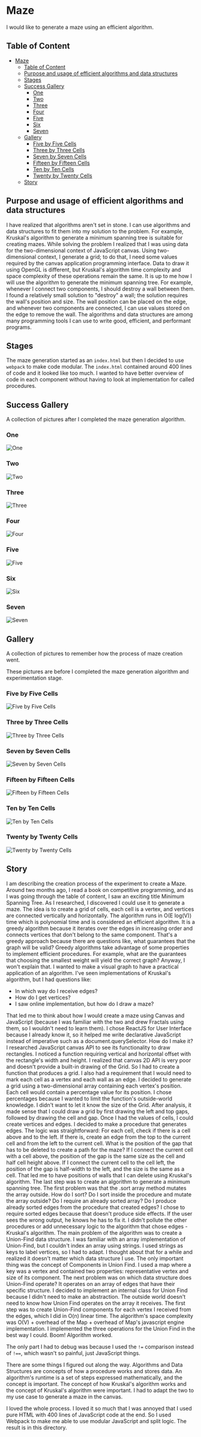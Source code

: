 # Maze

I would like to generate a maze using an efficient algorithm.

## Table of Content

- [Maze](#maze)
  - [Table of Content](#table-of-content)
  - [Purpose and usage of efficient algorithms and data structures](#purpose-and-usage-of-efficient-algorithms-and-data-structures)
  - [Stages](#stages)
  - [Success Gallery](#success-gallery)
    - [One](#one)
    - [Two](#two)
    - [Three](#three)
    - [Four](#four)
    - [Five](#five)
    - [Six](#six)
    - [Seven](#seven)
  - [Gallery](#gallery)
    - [Five by Five Cells](#five-by-five-cells)
    - [Three by Three Cells](#three-by-three-cells)
    - [Seven by Seven Cells](#seven-by-seven-cells)
    - [Fifteen by Fifteen Cells](#fifteen-by-fifteen-cells)
    - [Ten by Ten Cells](#ten-by-ten-cells)
    - [Twenty by Twenty Cells](#twenty-by-twenty-cells)
  - [Story](#story)

## Purpose and usage of efficient algorithms and data structures

I have realized that algorithms aren't set in stone. I can use algorithms and data structures to fit them into my solution to the problem. For example, Kruskal's algorithm to generate a minimum spanning tree is suitable for creating mazes. While solving the problem I realized that I was using data for the two-dimensional context of JavaScript canvas. Using two-dimensional context, I generate a grid; to do that, I need some values required by the canvas application programming interface. Data to draw it using OpenGL is different, but Kruskal's algorithm time complexity and space complexity of these operations remain the same. It is up to me how I will use the algorithm to generate the minimum spanning tree. For example, whenever I connect two components, I should destroy a wall between them. I found a relatively small solution to "destroy" a wall; the solution requires the wall's position and size. The wall position can be placed on the edge, and whenever two components are connected, I can use values stored on the edge to remove the wall. The algorithms and data structures are among many programming tools I can use to write good, efficient, and performant programs.

## Stages

The maze generation started as an `index.html` but then I decided to use `webpack` to make code modular. The `index.html` contained around 400 lines of code and it looked like too much. I wanted to have better overview of code in each component without having to look at implementation for called procedures.

## Success Gallery

A collection of pictures after I completed the maze generation algorithm.

### One

![One](./asset/07.png)

### Two

![Two](./asset/08.png)

### Three

![Three](./asset/09.png)

### Four

![Four](./asset/10.png)

### Five

![Five](./asset/11.png)

### Six

![Six](./asset/12.png)

### Seven

![Seven](./asset/13.png)

## Gallery

A collection of pictures to remember how the process of maze creation went.

These pictures are before I completed the maze generation algorithm and experimentation stage.

### Five by Five Cells

![Five by Five Cells](./asset/01.png)

### Three by Three Cells

![Three by Three Cells](./asset/02.png)

### Seven by Seven Cells

![Seven by Seven Cells](./asset/03.png)

### Fifteen by Fifteen Cells

![Fifteen by Fifteen Cells](./asset/04.png)

### Ten by Ten Cells

![Ten by Ten Cells](./asset/05.png)

### Twenty by Twenty Cells

![Twenty by Twenty Cells](./asset/06.png)

## Story

I am describing the creation process of the experiment to create a Maze. Around two months ago, I read a book on competitive programming, and as I was going through the table of content, I saw an exciting title Minimum Spanning Tree. As I researched, I discovered I could use it to generate a maze. The idea is to create a grid of cells, each cell is a vertex, and vertices are connected vertically and horizontally. The algorithm runs in O(E log(V)) time which is polynomial time and is considered an efficient algorithm. It is a greedy algorithm because it iterates over the edges in increasing order and connects vertices that don't belong to the same component. That's a greedy approach because there are questions like, what guarantees that the graph will be valid? Greedy algorithms take advantage of some properties to implement efficient procedures. For example, what are the guarantees that choosing the smallest weight will yield the correct graph? Anyway, I won't explain that. I wanted to make a visual graph to have a practical application of an algorithm. I've seen implementations of Kruskal's algorithm, but I had questions like:

- In which way do I receive edges?
- How do I get vertices?
- I saw online implementation, but how do I draw a maze?

That led me to think about how I would create a maze using Canvas and JavaScript (because I was familiar with the two and drew Fractals using them, so I wouldn't need to learn them). I chose ReactJS for User Interface because I already know it, so it helped me write declarative JavaScript instead of imperative such as a document.querySelector. How do I make it? I researched JavaScript canvas API to see its functionality to draw rectangles. I noticed a function requiring vertical and horizontal offset with the rectangle's width and height. I realized that canvas 2D API is very poor and doesn't provide a built-in drawing of the Grid. So I had to create a function that produces a grid. I also had a requirement that I would need to mark each cell as a vertex and each wall as an edge. I decided to generate a grid using a two-dimensional array containing each vertex's position. Each cell would contain a percentage value for its position. I chose percentages because I wanted to limit the function's outside-world knowledge. I didn't want to let it know the size of the Grid. After analysis, it made sense that I could draw a grid by first drawing the left and top gaps, followed by drawing the cell and gap. Once I had the values of cells, I could create vertices and edges. I decided to make a procedure that generates edges. The logic was straightforward: For each cell, check if there is a cell above and to the left. If there is, create an edge from the top to the current cell and from the left to the current cell. What is the position of the gap that has to be deleted to create a path for the maze? If I connect the current cell with a cell above, the position of the gap is the same size as the cell and half cell height above. If I connect the current cell to the cell left, the position of the gap is half-width to the left, and the size is the same as a cell. That led me to have positions of walls that I can delete using Kruskal's algorithm. The last step was to create an algorithm to generate a minimum spanning tree. The first problem was that the .sort array method mutates the array outside. How do I sort? Do I sort inside the procedure and mutate the array outside? Do I require an already sorted array? Do I produce already sorted edges from the procedure that created edges? I chose to require sorted edges because that doesn't produce side effects. If the user sees the wrong output, he knows he has to fix it. I didn't pollute the other procedures or add unnecessary logic to the algorithm that chose edges - Kruskal's algorithm. The main problem of the algorithm was to create a Union-Find data structure. I was familiar with an array implementation of Union-Find, but I couldn't index an array using strings. I used strings as keys to label vertices, so I had to adapt. I thought about that for a while and realized it doesn't matter which data structure I use. The only important thing was the concept of Components in Union Find. I used a map where a key was a vertex and contained two properties: representative vertex and size of its component. The next problem was on which data structure does Union-Find operate? It operates on an array of edges that have their specific structure. I decided to implement an internal class for Union Find because I didn't need to make an abstraction. The outside world doesn't need to know how Union Find operates on the array it receives. The first step was to create Union-Find components for each vertex I received from the edges, which I did in O(n) linear time. The algorithm's space complexity was O(V) + overhead of the Map + overhead of Map's javascript engine implementation. I implemented the three operations for the Union Find in the best way I could. Boom! Algorithm worked.

The only part I had to debug was because I used the `!=` comparison instead of `!==`, which wasn't so painful, just JavaScript things.

There are some things I figured out along the way. Algorithms and Data Structures are concepts of how a procedure works and stores data. An algorithm's runtime is a set of steps expressed mathematically, and the concept is important. The concept of how Kruskal's algorithm works and the concept of Kruskal's algorithm were important. I had to adapt the two to my use case to generate a maze in the canvas.

I loved the whole process. I loved it so much that I was annoyed that I used pure HTML with 400 lines of JavaScript code at the end. So I used Webpack to make me able to use modular JavaScript and split logic. The result is in this directory.
